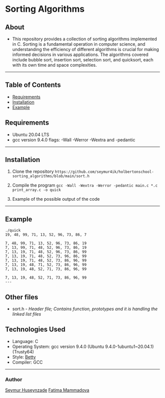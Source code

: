 # Sorting Algorithms

## About
- This repository provides a collection of sorting algorithms implemented in C. Sorting is a fundamental operation in computer science, and understanding the efficiency of different algorithms is crucial for making informed decisions in various applications. The algorithms covered include bubble sort, insertion sort, selection sort, and quicksort, each with its own time and space complexities.
---

## Table of Contents
- [Requirements](#requirements)
- [Installation](#installation)
- [Example](#example)

## Requirements
- Ubuntu 20.04 LTS
- gcc version 9.4.0 flags: -Wall -Werror -Wextra and -pedantic
---

## Installation
1. Clone the repository
`https://github.com/seymur4ik/holbertonschool-sorting_algorithms/blob/main/sort.h`

2. Compile the program
`gcc -Wall -Wextra -Werror -pedantic main.c *.c print_array.c -o quick`

3. Example of the possible output of the code

---

## Example
```
./quick
19, 48, 99, 71, 13, 52, 96, 73, 86, 7

7, 48, 99, 71, 13, 52, 96, 73, 86, 19
7, 13, 99, 71, 48, 52, 96, 73, 86, 19
7, 13, 19, 71, 48, 52, 96, 73, 86, 99
7, 13, 19, 71, 48, 52, 73, 96, 86, 99
7, 13, 19, 71, 48, 52, 73, 86, 96, 99
7, 13, 19, 48, 71, 52, 73, 86, 96, 99
7, 13, 19, 48, 52, 71, 73, 86, 96, 99

7, 13, 19, 48, 52, 71, 73, 86, 96, 99
---
```
## Other files

- sort.h - *Header file; Contains function, prototypes and it is handling the linked list files*
   
## Technologies Used
* Language: C
* Operating System: gcc version 9.4.0 (Ubuntu 9.4.0-1ubuntu1~20.04.1) (Trusty64)
* Style: [Betty](https://github.com/holbertonschool/Betty)
* Compiler: GCC
---

### Author
<a href = "https://github.com/seymur4ik">Seymur Huseynzade</a>
<a href = "https://github.com/fatimasgit"> Fatima Mammadova</a>
